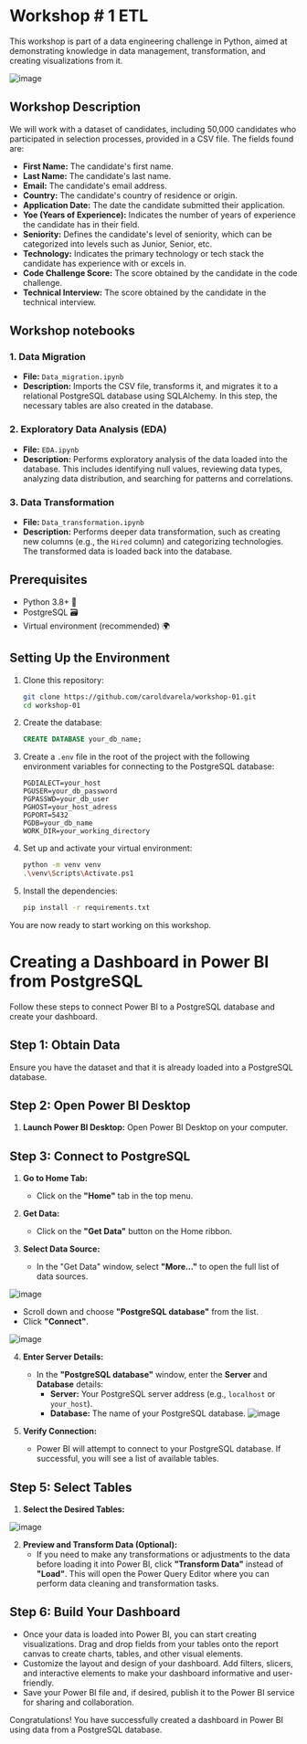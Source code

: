 # Workshop # 1 ETL

This workshop is part of a data engineering challenge in Python, aimed at demonstrating knowledge in data management, transformation, and creating visualizations from it.

![image](https://github.com/caroldvarela/images/blob/main/Proyect.png)
## Workshop Description

We will work with a dataset of candidates, including 50,000 candidates who participated in selection processes, provided in a CSV file. The fields found are:

- **First Name:** The candidate's first name.
- **Last Name:** The candidate's last name.
- **Email:** The candidate's email address.
- **Country:** The candidate's country of residence or origin.
- **Application Date:** The date the candidate submitted their application.
- **Yoe (Years of Experience):** Indicates the number of years of experience the candidate has in their field.
- **Seniority:** Defines the candidate's level of seniority, which can be categorized into levels such as Junior, Senior, etc.
- **Technology:** Indicates the primary technology or tech stack the candidate has experience with or excels in.
- **Code Challenge Score:** The score obtained by the candidate in the code challenge.
- **Technical Interview:** The score obtained by the candidate in the technical interview.

## Workshop notebooks


### 1. Data Migration

- **File:** `Data_migration.ipynb`
- **Description:** Imports the CSV file, transforms it, and migrates it to a relational PostgreSQL database using SQLAlchemy. In this step, the necessary tables are also created in the database.

### 2. Exploratory Data Analysis (EDA)

- **File:** `EDA.ipynb`
- **Description:** Performs exploratory analysis of the data loaded into the database. This includes identifying null values, reviewing data types, analyzing data distribution, and searching for patterns and correlations.

### 3. Data Transformation

- **File:** `Data_transformation.ipynb`
- **Description:** Performs deeper data transformation, such as creating new columns (e.g., the `Hired` column) and categorizing technologies. The transformed data is loaded back into the database.

## Prerequisites

- Python 3.8+ 🐍
- PostgreSQL 🗃️
- Virtual environment (recommended) 🌍

## Setting Up the Environment

1. Clone this repository:

    ```bash
    git clone https://github.com/caroldvarela/workshop-01.git
    cd workshop-01
    ```

2. Create the database:

    ```sql
    CREATE DATABASE your_db_name;
    ```

3. Create a `.env` file in the root of the project with the following environment variables for connecting to the PostgreSQL database:

    ```env
    PGDIALECT=your_host
    PGUSER=your_db_password
    PGPASSWD=your_db_user
    PGHOST=your_host_adress
    PGPORT=5432
    PGDB=your_db_name
    WORK_DIR=your_working_directory
    ```

4. Set up and activate your virtual environment:

    ```bash
    python -m venv venv
    .\venv\Scripts\Activate.ps1
    ```

5. Install the dependencies:

    ```bash
    pip install -r requirements.txt
    ```

You are now ready to start working on this workshop.


# Creating a Dashboard in Power BI from PostgreSQL

Follow these steps to connect Power BI to a PostgreSQL database and create your dashboard.

## Step 1: Obtain Data

Ensure you have the dataset and that it is already loaded into a PostgreSQL database.

## Step 2: Open Power BI Desktop

1. **Launch Power BI Desktop:** Open Power BI Desktop on your computer.

## Step 3: Connect to PostgreSQL

1. **Go to Home Tab:**
   - Click on the **"Home"** tab in the top menu.

2. **Get Data:**
   - Click on the **"Get Data"** button on the Home ribbon.

3. **Select Data Source:**
   - In the "Get Data" window, select **"More…"** to open the full list of data sources.

![image](https://github.com/caroldvarela/images/blob/main/Dashboard_1.png)

   - Scroll down and choose **"PostgreSQL database"** from the list.
   - Click **"Connect"**.
     
![image](https://github.com/caroldvarela/images/blob/main/Dashboard_2.png)

4. **Enter Server Details:**
   - In the **"PostgreSQL database"** window, enter the **Server** and **Database** details:
     - **Server:** Your PostgreSQL server address (e.g., `localhost` or `your_host`).
     - **Database:** The name of your PostgreSQL database.
![image](https://github.com/caroldvarela/images/blob/main/Dashboard_3.png)

5. **Verify Connection:**
   - Power BI will attempt to connect to your PostgreSQL database. If successful, you will see a list of available tables.

## Step 5: Select Tables

1. **Select the Desired Tables:**

![image](https://github.com/caroldvarela/images/blob/main/Dashboard_4.png)

2. **Preview and Transform Data (Optional):**
   - If you need to make any transformations or adjustments to the data before loading it into Power BI, click **"Transform Data"** instead of **"Load"**. This will open the Power Query Editor where you can perform data cleaning and transformation tasks.

## Step 6: Build Your Dashboard

   - Once your data is loaded into Power BI, you can start creating visualizations. Drag and drop fields from your tables onto the report canvas to create charts, tables, and other visual elements.
   - Customize the layout and design of your dashboard. Add filters, slicers, and interactive elements to make your dashboard informative and user-friendly.
   - Save your Power BI file and, if desired, publish it to the Power BI service for sharing and collaboration.

Congratulations! You have successfully created a dashboard in Power BI using data from a PostgreSQL database. 



